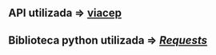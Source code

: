## API utilizada =>  **[viacep](https://viacep.com.br/)**
## Biblioteca python utilizada => *[Requests](https://docs.python-requests.org/en/v2.0.0/)*
